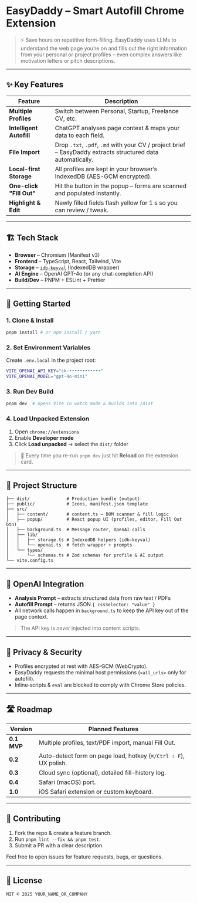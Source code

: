 # EasyDaddy – Smart Autofill Chrome Extension

> ⚡ Save hours on repetitive form-filling. EasyDaddy uses LLMs to understand the web page you’re on and fills out the right information from your personal or project profiles – even complex answers like motivation letters or pitch descriptions.

---

## ✨ Key Features

| Feature | Description |
|---------|-------------|
| **Multiple Profiles** | Switch between Personal, Startup, Freelance CV, etc. |
| **Intelligent Autofill** | ChatGPT analyses page context & maps your data to each field. |
| **File Import** | Drop `.txt`, `.pdf`, `.md` with your CV / project brief – EasyDaddy extracts structured data automatically. |
| **Local-first Storage** | All profiles are kept in your browser’s IndexedDB (AES-GCM encrypted). |
| **One-click "Fill Out"** | Hit the button in the popup – forms are scanned and populated instantly. |
| **Highlight & Edit** | Newly filled fields flash yellow for 1 s so you can review / tweak. |

---

## 🏗 Tech Stack

* **Browser** – Chromium (Manifest v3)
* **Frontend** – TypeScript, React, Tailwind, Vite
* **Storage** – [`idb-keyval`](https://github.com/jakearchibald/idb-keyval) (IndexedDB wrapper)
* **AI Engine** – OpenAI GPT-4o (or any chat-completion API)
* **Build/Dev** – PNPM + ESLint + Prettier

---

## 🚀 Getting Started

### 1. Clone & Install

```bash
pnpm install # or npm install / yarn
```

### 2. Set Environment Variables

Create `.env.local` in the project root:

```bash
VITE_OPENAI_API_KEY="sk-••••••••••••"
VITE_OPENAI_MODEL="gpt-4o-mini"
```

### 3. Run Dev Build

```bash
pnpm dev  # opens Vite in watch mode & builds into /dist
```

### 4. Load Unpacked Extension

1. Open `chrome://extensions`  
2. Enable **Developer mode**  
3. Click **Load unpacked** → select the `dist/` folder

> 🔁 Every time you re-run `pnpm dev` just hit **Reload** on the extension card.

---

## 📂 Project Structure

```
├── dist/              # Production bundle (output)
├── public/            # Icons, manifest.json template
├── src/
│   ├── content/       # content.ts – DOM scanner & fill logic
│   ├── popup/         # React popup UI (profiles, editor, Fill Out btn)
│   ├── background.ts  # Message router, OpenAI calls
│   ├── lib/
│   │   ├── storage.ts # IndexedDB helpers (idb-keyval)
│   │   └── openai.ts  # fetch wrapper + prompts
│   └── types/
│       └── schemas.ts # Zod schemas for profile & AI output
└── vite.config.ts
```

---

## 🔑 OpenAI Integration

* **Analysis Prompt** – extracts structured data from raw text / PDFs
* **Autofill Prompt** – returns JSON `{ cssSelector: "value" }`
* All network calls happen in `background.ts` to keep the API key out of the page context.

> The API key is _never_ injected into content scripts.

---

## 🔐 Privacy & Security

* Profiles encrypted at rest with AES-GCM (WebCrypto).
* EasyDaddy requests the minimal host permissions (`<all_urls>` only for autofill).
* Inline‐scripts & `eval` are blocked to comply with Chrome Store policies.

---

## 🛣 Roadmap

| Version | Planned Features |
|---------|------------------|
| **0.1 MVP** | Multiple profiles, text/PDF import, manual Fill Out. |
| **0.2** | Auto-detect form on page load, hotkey (`⌘/Ctrl ⇧ F`), UX polish. |
| **0.3** | Cloud sync (optional), detailed fill-history log. |
| **0.4** | Safari (macOS) port. |
| **1.0** | iOS Safari extension or custom keyboard. |

---

## 🤝 Contributing

1. Fork the repo & create a feature branch.  
2. Run `pnpm lint --fix && pnpm test`.  
3. Submit a PR with a clear description.

Feel free to open issues for feature requests, bugs, or questions.

---

## 📜 License

```
MIT © 2025 YOUR_NAME_OR_COMPANY
```
